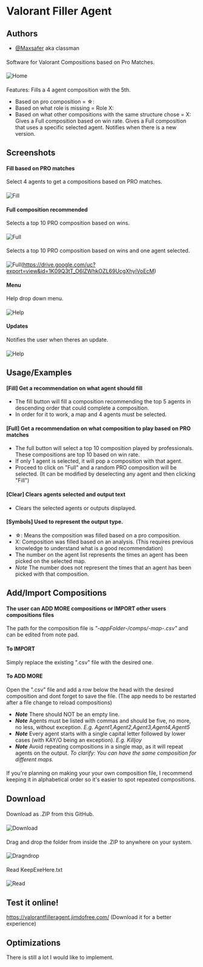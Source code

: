 
# Valorant Filler Agent
## Authors
- [@Maxsafer](https://www.github.com/Maxsafer) aka classman
####
Software for Valorant Compositions based on Pro Matches.
####
![Home](https://drive.google.com/uc?export=view&id=1RFcM5UE1G91RD5yq3LszxtoetzgH2tVQ)
####
Features:
Fills a 4 agent composition with the 5th.
  * Based on pro composition = ☆:
  * Based on what role is missing = Role X:
  * Based on what other compositions with the same structure chose = X:
Gives a Full composition based on win rate.
Gives a Full composition that uses a specific selected agent.
Notifies when there is a new version.

## Screenshots

#### Fill based on PRO matches
Select 4 agents to get a compositions based on PRO matches.
#### 
![Fill](https://drive.google.com/uc?export=view&id=1rSWU__7_cYkMAym5M9YMoVhF2TLAQJsm)

#### Full composition recommended
Selects a top 10 PRO composition based on wins.
#### 
![Full](https://drive.google.com/uc?export=view&id=1RRGSX6IrvL0ZSI_g_Z7WF-tFIwPVdwxE)
#### 
Selects a top 10 PRO composition based on wins and one agent selected.
#### 
![Full](https://drive.google.com/uc?export=view&id=1-l_nvl9bATrKJ5ucq5_LATotimXHlBD6)(https://drive.google.com/uc?export=view&id=1K09Q3tT_O6lZWhkOZL69UcgXhyiVoEcM)

#### Menu
Help drop down menu.
#### 
![Help](https://drive.google.com/uc?export=view&id=1rSWU__7_cYkMAym5M9YMoVhF2TLAQJsm)

#### Updates
Notifies the user when theres an update.
#### 
![Help](https://drive.google.com/uc?export=view&id=1VETc8iO3hi3jbTXXIptBJg99mRRVgjjb)

## Usage/Examples
#### [Fill] Get a recommendation on what agent should fill
* The fill button will fill a composition recommending the top 5 agents in descending order that could complete a composition.
* In order for it to work, a map and 4 agents must be selected.

#### [Full] Get a recommendation on what composition to play based on PRO matches
* The full button will select a top 10 composition played by professionals. These compositions are top 10 based on win rate.
* If only 1 agent is selected, it will pop a composition with that agent.
* Proceed to click on "Full" and a random PRO composition will be selected. (It can be modified by deselecting any agent and then clicking "Fill")

#### [Clear] Clears agents selected and output text
* Clears the selected agents or outputs displayed.

#### [Symbols] Used to represent the output type.
* ☆: Means the composition was filled based on a pro composition.
* X: Composition was filled based on an analysis. (This requires previous knowledge to understand what is a good recommendation)
* The number on the agent list represents the times an agent has been picked on the selected map.
* *Note* The number does not represent the times that an agent has been picked with that composition.

## Add/Import Compositions
#### The user can ADD MORE compositions or IMPORT other users compositions files
The path for the composition file is *"-appFolder-/comps/-map-.csv"* and can be edited from note pad.

#### To IMPORT
Simply replace the existing ".csv" file with the desired one.

#### To ADD MORE
Open the ".csv" file and add a row below the head with the desired composition and dont forget to save the file. (The app needs to be restarted after a file change to reload compositions)
* ***Note*** There should NOT be an empty line.
* ***Note*** Agents must be listed with commas and should be five, no more, no less, without exception. *E.g. Agent1,Agent2,Agent3,Agent4,Agent5*
* ***Note*** Every agent starts with a single capital letter followed by lower cases (with KAY/O being an exception). *E.g. Killjoy*
* ***Note*** Avoid repeating compositions in a single map, as it will repeat agents on the output. *To clarify: You can have the same composition for different maps.*

####
If you're planning on making your your own composition file, I recommend keeping it in alphabetical order so it's easier to spot repeated compositions.

## Download
####
Download as .ZIP from this GitHub.
#### 
![Download](https://drive.google.com/uc?export=view&id=1nnKBHeV-LQqsp8t1qFmaA21Vo9RaUL9H)

####
Drag and drop the folder from inside the .ZIP to anywhere on your system.
#### 
![Dragndrop](https://drive.google.com/uc?export=view&id=15pCq5iN1SBkkwHcI01WHiA9d75uy82dh)

####
Read KeepExeHere.txt
#### 
![Read](https://drive.google.com/uc?export=view&id=1X3oiUuACSAzfjMoHpachajZbebXLQdmc)

## Test it online!
https://valorantfilleragent.jimdofree.com/
(Download it for a better experience)

## Optimizations
There is still a lot I would like to implement.
